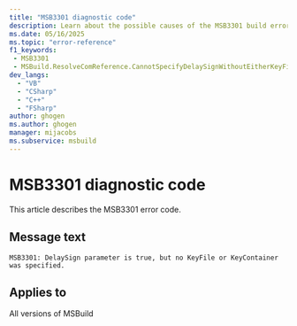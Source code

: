 ```yaml
---
title: "MSB3301 diagnostic code"
description: Learn about the possible causes of the MSB3301 build error, and get troubleshooting tips.
ms.date: 05/16/2025
ms.topic: "error-reference"
f1_keywords:
 - MSB3301
 - MSBuild.ResolveComReference.CannotSpecifyDelaySignWithoutEitherKeyFileOrKeyContainer
dev_langs:
  - "VB"
  - "CSharp"
  - "C++"
  - "FSharp"
author: ghogen
ms.author: ghogen
manager: mijacobs
ms.subservice: msbuild
---
```


# MSB3301 diagnostic code

<!-- :::ErrorDefinitionDescription::: -->
<!-- :::editable-content name="introDescription"::: -->
This article describes the MSB3301 error code.
<!-- :::editable-content-end::: -->

## Message text

<!-- :::editable-content name="messageText"::: -->
`MSB3301: DelaySign parameter is true, but no KeyFile or KeyContainer was specified.`
<!-- :::editable-content-end::: -->
<!-- MSB3301: DelaySign parameter is true, but no KeyFile or KeyContainer was specified. -->

<!-- :::editable-content name="postOutputDescription"::: -->
<!--
{StrBegin="MSB3301: "}
-->
<!-- :::editable-content-end::: -->
<!-- :::ErrorDefinitionDescription-end::: -->

## Applies to

All versions of MSBuild
